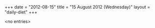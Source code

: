 +++
date = "2012-08-15"
title = "15 August 2012 (Wednesday)"
layout = "daily-diet"
+++


\<no entries\>
